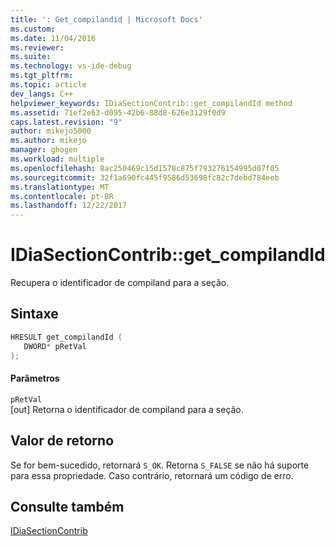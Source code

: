 ```yaml
---
title: ': Get_compilandid | Microsoft Docs'
ms.custom: 
ms.date: 11/04/2016
ms.reviewer: 
ms.suite: 
ms.technology: vs-ide-debug
ms.tgt_pltfrm: 
ms.topic: article
dev_langs: C++
helpviewer_keywords: IDiaSectionContrib::get_compilandId method
ms.assetid: 71ef2e63-d095-42b6-88d8-626e3129f0d9
caps.latest.revision: "9"
author: mikejo5000
ms.author: mikejo
manager: ghogen
ms.workload: multiple
ms.openlocfilehash: 8ac250469c15d1578c875f793276154995d07f05
ms.sourcegitcommit: 32f1a690fc445f9586d53698fc82c7debd784eeb
ms.translationtype: MT
ms.contentlocale: pt-BR
ms.lasthandoff: 12/22/2017
---
```

# <a name="idiasectioncontribgetcompilandid"></a>IDiaSectionContrib::get_compilandId
Recupera o identificador de compiland para a seção.  
  
## <a name="syntax"></a>Sintaxe  
  
```C++  
HRESULT get_compilandId (   
   DWORD* pRetVal  
);  
```  
  
#### <a name="parameters"></a>Parâmetros  
 `pRetVal`  
 [out] Retorna o identificador de compiland para a seção.  
  
## <a name="return-value"></a>Valor de retorno  
 Se for bem-sucedido, retornará `S_OK`. Retorna `S_FALSE` se não há suporte para essa propriedade. Caso contrário, retornará um código de erro.  
  
## <a name="see-also"></a>Consulte também  
 [IDiaSectionContrib](../../debugger/debug-interface-access/idiasectioncontrib.md)